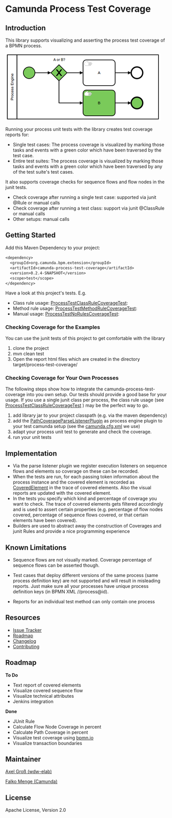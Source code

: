# Camunda Process Test Coverage

## Introduction
This library supports visualizing and asserting the process test coverage of a BPMN process.

![Screenshot](screenshot.png)

Running your process unit tests with the library creates test coverage reports for:

* Single test cases: The process coverage is visualized by marking those tasks and events with a green color which have been traversed by the test case.
* Entire test suites: The process coverage is visualized by marking those tasks and events with a green color which have been traversed by any of the test suite's test cases.

It also supports coverage checks for sequence flows and flow nodes in the junit tests. 
* Check coverage after running a single test case: supported via junit @Rule or manual calls  
* Check coverage after running a test class: support via junit @ClassRule or manual calls
* Other setups:  manual calls

## Getting Started

Add this Maven Dependency to your project:

```
<dependency>
  <groupId>org.camunda.bpm.extension</groupId>
  <artifactId>camunda-process-test-coverage</artifactId>
  <version>0.2.4-SNAPSHOT</version>
  <scope>test</scope>
</dependency>
```

Have a look at this project's tests. E.g.
- Class rule usage: [ProcessTestClassRuleCoverageTest](src/test/java/org/camunda/bpm/extension/process_test_coverage/ProcessTestClassRuleCoverageTest.java):
- Method rule usage: [ProcessTestMethodRuleCoverageTest](src/test/java/org/camunda/bpm/extension/process_test_coverage/ProcessTestMethodRuleCoverageTest.java):
- Manual usage: [ProcessTestNoRulesCoverageTest](src/test/java/org/camunda/bpm/extension/process_test_coverage/ProcessTestNoRulesCoverageTest.java):

### Checking Coverage for the Examples
You can use the junit tests of this project to get comfortable with the library

1. clone the project
2. mvn clean test
3. Open the report html files which are created in the directory target/process-test-coverage/

### Checking Coverage for Your Own Processes
The following steps show how to integrate the camunda-process-test-coverage into you own setup. Our tests should provide a good base for your usage. If you use a single junit class per process, the class rule usage (see [ProcessTestClassRuleCoverageTest](src/test/java/org/camunda/bpm/extension/process_test_coverage/ProcessTestClassRuleCoverageTest.java) ) may be the perfect way to go.

1. add library jar to your project classpath (e.g. via the maven dependency)
2. add the [PathCoverageParseListenerPlugin](src/main/java/org/camunda/bpm/extension/process_test_coverage/PathCoverageParseListenerPlugin.java) as process engine plugin to your test camunda setup (see the [camunda.cfg.xml](src/test/resources/camunda.cfg.xml) we use)
3. adapt your process unit test to generate and check the coverage.
4. run your unit tests

## Implementation
- Via the parse listener plugin we register execution listeners on sequence flows and elements so coverage on these can be recorded.
- When the tests are run, for each passing token information about the process instance and the covered element is recorded as [CoveredElement](src/main/java/org/camunda/bpm/extension/process_test_coverage/trace/CoveredElement.java) in the trace of covered elements. Also the visual reports are updated with the covered element.
- In the tests you specify which kind and percentage of coverage you want to check. The trace of covered elements gets filtered accordingly and is used to assert certain properties (e.g. percentage of flow nodes covered, percentage of sequence flows covered, or that certain elements have been covered). 
- Builders are used to abstract away the construction of Coverages and junit Rules and provide a nice programming experience

## Known Limitations
* Sequence flows are not visually marked. Coverage percentage of sequence flows can be asserted though.
* Test cases that deploy different versions of the same process (same process definition key) are not supported and will result in misleading reports. Just make sure all your processes have unique process definition keys (in BPMN XML //process@id).

* Reports for an individual test method can only contain one process

## Resources

* [Issue Tracker](https://github.com/camunda/camunda-process-test-coverage/issues)
* [Roadmap](#Roadmap)
* [Changelog](https://github.com/camunda/camunda-process-test-coverage/commits/master)
* [Contributing](CONTRIBUTE.md)


## Roadmap

**To Do**

- Text report of covered elements 
- Visualize covered sequence flow
- Visualize technical attributes
- Jenkins integration

**Done**

- JUnit Rule
- Calculate Flow Node Coverage in percent
- Calculate Path Coverage in percent
- Visualize test coverage using [bpmn.io](http://bpmn.io)
- Visualize transaction boundaries


## Maintainer

[Axel Groß (wdw-elab)](https://github.com/phax1)

[Falko Menge (Camunda)](https://github.com/falko)

## License

Apache License, Version 2.0
